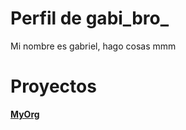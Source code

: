 # Perfil de gabi_bro_

Mi nombre es gabriel, hago cosas mmm

# Proyectos

**[MyOrg](https://github.com/gabibro/myorg)**
